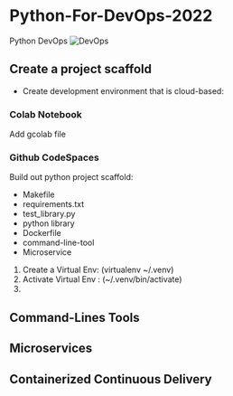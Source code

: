 # Python-For-DevOps-2022
Python DevOps 
![DevOps](https://user-images.githubusercontent.com/57708944/167250319-09523de2-6de2-4daf-8ee9-e51c6c9ed32b.png)

## Create a project scaffold 

* Create development environment that is cloud-based: 
### Colab Notebook

Add gcolab file

### Github CodeSpaces

Build out python project scaffold: 

* Makefile
* requirements.txt
* test_library.py
* python library
* Dockerfile
* command-line-tool
* Microservice

1. Create a Virtual Env: (virtualenv ~/.venv)
2. Activate Virtual Env : (~/.venv/bin/activate)
3. 

### 

## Command-Lines Tools 

## Microservices

## Containerized Continuous Delivery
